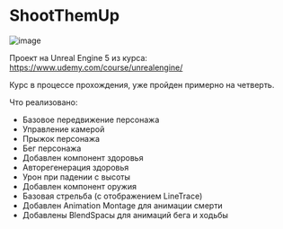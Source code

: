# ShootThemUp

![image](https://user-images.githubusercontent.com/29784234/132106323-c65ab7e8-6533-4f24-9516-40f6f1ad2f00.png)

Проект на Unreal Engine 5 из курса: https://www.udemy.com/course/unrealengine/

Курс в процессе прохождения, уже пройден примерно на четверть.

Что реализовано:
- Базовое передвижение персонажа
- Управление камерой
- Прыжок персонажа
- Бег персонажа
- Добавлен компонент здоровья
- Авторегенерация здоровья
- Урон при падении с высоты
- Добавлен компонент оружия
- Базовая стрельба (с отображением LineTrace)
- Добавлен Animation Montage для анимации смерти
- Добавлены BlendSpacы для анимаций бега и ходьбы

